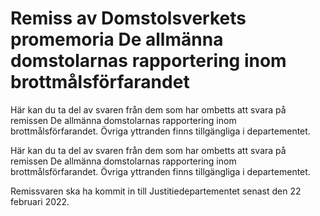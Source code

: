 # Remiss av Domstolsverkets promemoria De allmänna domstolarnas rapportering inom brottmålsförfarandet

Här kan du ta del av svaren från dem som har ombetts att svara på remissen
De allmänna domstolarnas rapportering inom brottmålsförfarandet. Övriga yttranden finns tillgängliga i departementet.

Här kan du ta del av svaren från dem som har ombetts att svara på remissen
De allmänna domstolarnas rapportering inom brottmålsförfarandet. Övriga yttranden finns tillgängliga i departementet.

Remissvaren ska ha kommit in till Justitiedepartementet senast den 22 februari 2022.
